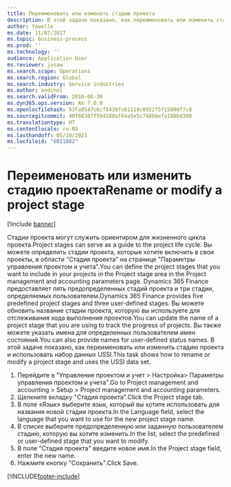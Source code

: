 ```yaml
---
title: Переименовать или изменить стадию проекта
description: В этой задаче показано, как переименовать или изменить стадию проекта.
author: Yowelle
ms.date: 11/07/2017
ms.topic: business-process
ms.prod: ''
ms.technology: ''
audience: Application User
ms.reviewer: josaw
ms.search.scope: Operations
ms.search.region: Global
ms.search.industry: Service industries
ms.author: andchoi
ms.search.validFrom: 2016-06-30
ms.dyn365.ops.version: AX 7.0.0
ms.openlocfilehash: 53fa9547c6cf8439fc61118c0922f5f15800f7c8
ms.sourcegitcommit: 40f68387f594180af64a5e5c748b6efa188bd300
ms.translationtype: HT
ms.contentlocale: ru-RU
ms.lasthandoff: 05/10/2021
ms.locfileid: "6011882"
---
```

# <a name="rename-or-modify-a-project-stage"></a><span data-ttu-id="b0711-103">Переименовать или изменить стадию проекта</span><span class="sxs-lookup"><span data-stu-id="b0711-103">Rename or modify a project stage</span></span>

[!include [banner](../../includes/banner.md)]

<span data-ttu-id="b0711-104">Стадии проекта могут служить ориентиром для жизненного цикла проекта.</span><span class="sxs-lookup"><span data-stu-id="b0711-104">Project stages can serve as a guide to the project life cycle.</span></span> <span data-ttu-id="b0711-105">Вы можете определить стадии проекта, которые хотите включить в свои проекты, в области "Стадия проекта" на странице "Параметры управления проектом и учета".</span><span class="sxs-lookup"><span data-stu-id="b0711-105">You can define the project stages that you want to include in your projects in the Project stage area in the Project management and accounting parameters page.</span></span> <span data-ttu-id="b0711-106">Dynamics 365 Finance предоставляет пять предопределенных стадий проекта и три стадии, определяемых пользователем.</span><span class="sxs-lookup"><span data-stu-id="b0711-106">Dynamics 365 Finance provides five predefined project stages and three user-defined stages.</span></span> <span data-ttu-id="b0711-107">Вы можете обновить название стадии проекта, которую вы используете для отслеживания хода выполнения проектов.</span><span class="sxs-lookup"><span data-stu-id="b0711-107">You can update the name of a project stage that you are using to track the progress of projects.</span></span> <span data-ttu-id="b0711-108">Вы также можете указать имена для определенных пользователем имен состояний.</span><span class="sxs-lookup"><span data-stu-id="b0711-108">You can also provide names for user-defined status names.</span></span> <span data-ttu-id="b0711-109">В этой задаче показано, как переименовать или изменить стадию проекта и использовать набор данных USSI.</span><span class="sxs-lookup"><span data-stu-id="b0711-109">This task shows how to rename or modify a project stage and uses the USSI data set.</span></span>

1. <span data-ttu-id="b0711-110">Перейдите в "Управление проектом и учет > Настройка> Параметры управления проектом и учета".</span><span class="sxs-lookup"><span data-stu-id="b0711-110">Go to Project management and accounting > Setup > Project management and accounting parameters.</span></span>
2. <span data-ttu-id="b0711-111">Щелкните вкладку "Стадия проекта".</span><span class="sxs-lookup"><span data-stu-id="b0711-111">Click the Project stage tab.</span></span>
3. <span data-ttu-id="b0711-112">В поле «Язык» выберите язык, который вы хотите использовать для названия новой стадии проекта.</span><span class="sxs-lookup"><span data-stu-id="b0711-112">In the Language field, select the language that you want to use for the new project stage name.</span></span>
4. <span data-ttu-id="b0711-113">В списке выберите предопределенную или заданную пользователем стадию, которую вы хотите изменить.</span><span class="sxs-lookup"><span data-stu-id="b0711-113">In the list, select the predefined or user-defined stage that you want to modify.</span></span> 
5. <span data-ttu-id="b0711-114">В поле "Стадия проекта" введите новое имя.</span><span class="sxs-lookup"><span data-stu-id="b0711-114">In the Project stage field, enter the new name.</span></span>
6. <span data-ttu-id="b0711-115">Нажмите кнопку "Сохранить".</span><span class="sxs-lookup"><span data-stu-id="b0711-115">Click Save.</span></span>


[!INCLUDE[footer-include](../../includes/footer-banner.md)]